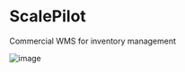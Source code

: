 # ScalePilot
Commercial WMS for inventory management

![image](https://i.ibb.co/HpmfjBH/ezgif-3-54aaa81bb1.gif)